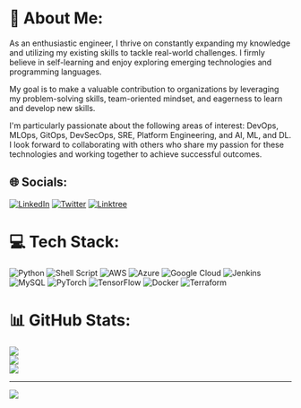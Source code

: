 # 💫 About Me:
As an enthusiastic engineer, I thrive on constantly expanding my knowledge and utilizing my existing skills to tackle real-world challenges. I firmly believe in self-learning and enjoy exploring emerging technologies and programming languages.

My goal is to make a valuable contribution to organizations by leveraging my problem-solving skills, team-oriented mindset, and eagerness to learn and develop new skills.

I'm particularly passionate about the following areas of interest: DevOps, MLOps, GitOps, DevSecOps, SRE, Platform Engineering, and AI, ML, and DL. I look forward to collaborating with others who share my passion for these technologies and working together to achieve successful outcomes.

## 🌐 Socials:
[![LinkedIn](https://img.shields.io/badge/LinkedIn-%230077B5.svg?logo=linkedin&logoColor=white)](https://linkedin.com/in/aarshparashar) [![Twitter](https://img.shields.io/badge/X-%231DA1F2.svg?logo=X&logoColor=white)](https://x.com/aarshparashar) [![Linktree](https://img.shields.io/badge/Linktree-%23BEBEBE.svg?logo=linktree&logoColor=white)](https://linktr.ee/aarshparashar)

# 💻 Tech Stack:
![Python](https://img.shields.io/badge/python-3670A0?style=for-the-badge&logo=python&logoColor=ffdd54) ![Shell Script](https://img.shields.io/badge/shell_script-%23121011.svg?style=for-the-badge&logo=gnu-bash&logoColor=white) ![AWS](https://img.shields.io/badge/AWS-%23FF9900.svg?style=for-the-badge&logo=amazon-aws&logoColor=white) ![Azure](https://img.shields.io/badge/azure-%230072C6.svg?style=for-the-badge&logo=azure-devops&logoColor=white) ![Google Cloud](https://img.shields.io/badge/Google%20Cloud-%234285F4.svg?style=for-the-badge&logo=google-cloud&logoColor=white) ![Jenkins](https://img.shields.io/badge/jenkins-%232C5263.svg?style=for-the-badge&logo=jenkins&logoColor=white) ![MySQL](https://img.shields.io/badge/mysql-%2300f.svg?style=for-the-badge&logo=mysql&logoColor=white) ![PyTorch](https://img.shields.io/badge/PyTorch-%23EE4C2C.svg?style=for-the-badge&logo=PyTorch&logoColor=white) ![TensorFlow](https://img.shields.io/badge/TensorFlow-%23FF6F00.svg?style=for-the-badge&logo=TensorFlow&logoColor=white) ![Docker](https://img.shields.io/badge/docker-%230db7ed.svg?style=for-the-badge&logo=docker&logoColor=white) ![Terraform](https://img.shields.io/badge/terraform-%235835CC.svg?style=for-the-badge&logo=terraform&logoColor=white)

# 📊 GitHub Stats:
![](https://github-readme-stats.vercel.app/api?username=aarshparashar&theme=dark&hide_border=false&include_all_commits=true&count_private=true)<br/>
![](https://github-readme-streak-stats.herokuapp.com/?user=aarshparashar&theme=dark&hide_border=false)<br/>
![](https://github-readme-stats.vercel.app/api/top-langs/?username=aarshparashar&theme=dark&hide_border=false&include_all_commits=true&count_private=true&layout=compact)

---
[![](https://visitcount.itsvg.in/api?id=aarshparashar&icon=0&color=0)](https://visitcount.itsvg.in)

<!-- Proudly created with GPRM ( https://gprm.itsvg.in ) -->
